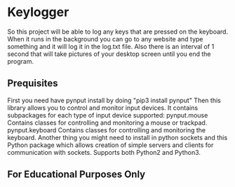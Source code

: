 # Keylogger
So this project will be able to log any keys that are pressed on the keyboard. When it runs in the background you can go to any website and type something and it will log it in the log.txt file. Also there is an interval of 1 second that will take pictures of your desktop screen until you end the program.
## Prequisites
First you need have pynput install by doing "pip3 install pynput"
Then this library allows you to control and monitor input devices. It contains subpackages for each type of input device supported: pynput.mouse Contains classes for controlling and monitoring a mouse or trackpad. pynput.keyboard Contains classes for controlling and monitoring the keyboard.
Another thing you might need to install in python sockets and this Python package which allows creation of simple servers and clients for communication with sockets. Supports both Python2 and Python3.

## For Educational Purposes Only
